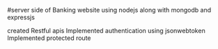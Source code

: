 #server side of Banking website using nodejs along with mongodb and expressjs

created Restful apis 
Implemented authentication using jsonwebtoken
Implemented protected route
